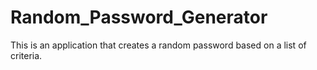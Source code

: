 # Random_Password_Generator
This is an application that creates a random password based on a list of criteria.
